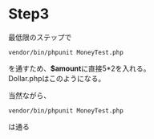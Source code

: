 # Step3

最低限のステップで
```
vendor/bin/phpunit MoneyTest.php
```
を通すため、**$amount**に直接5*2を入れる。  
Dollar.phpはこのようになる。


当然ながら、
```
vendor/bin/phpunit MoneyTest.php
```
は通る

